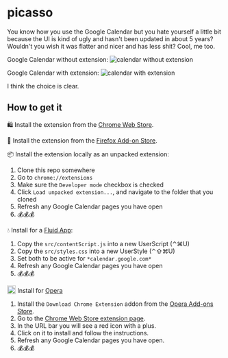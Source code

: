 # picasso
You know how you use the Google Calendar but you hate yourself a little bit because the UI is kind of ugly and hasn't been updated in about 5 years? Wouldn't you wish it was flatter and nicer and has less shit?
Cool, me too.

Google Calendar without extension:
![calendar without extension](https://cloud.githubusercontent.com/assets/1369170/21790622/74a34c90-d692-11e6-92d6-9a7251aae2ed.png)

Google Calendar with extension:
![calendar with extension](https://cloud.githubusercontent.com/assets/1369170/21791582/8bddba52-d698-11e6-8e96-1cc5196a2c2d.png)

I think the choice is clear.

## How to get it
🛍 Install the extension from the [Chrome Web Store](https://chrome.google.com/webstore/detail/picasso-a-google-calendar/ngodfeghffipflmlaehgbklfhkfnklbd).

🦊 Install the extension from the [Firefox Add-on Store](https://addons.mozilla.org/en-US/firefox/addon/picasso-google-calendar-theme/).

📦 Install the extension locally as an unpacked extension:
 1. Clone this repo somewhere
 1. Go to `chrome://extensions`
 1. Make sure the `Developer mode` checkbox is checked
 1. Click `Load unpacked extension...`, and navigate to the folder that you cloned
 1. Refresh any Google Calendar pages you have open
 1. 💰💰💰

💧 Install for a [Fluid App](http://fluidapp.com):
 1. Copy the `src/contentScript.js` into a new UserScript (⌃⌘U)
 1. Copy the `src/styles.css` into a new UserStyle (⌃⇧⌘U)
 1. Set both to be active for `*calendar.google.com*`
 1. Refresh any Google Calendar pages you have open
 1. 💰💰💰
 
<img src="https://upload.wikimedia.org/wikipedia/commons/4/49/Opera_2015_icon.svg" width="20" style="vertical-align: text-bottom;" > Install for [Opera](http://www.opera.com)
 1. Install the `Download Chrome Extension` addon from the [Opera Add-ons Store](https://addons.opera.com/en-gb/extensions/details/download-chrome-extension-9/).
 1. Go to the [Chrome Web Store extension page](https://chrome.google.com/webstore/detail/picasso-a-google-calendar/ngodfeghffipflmlaehgbklfhkfnklbd).
 1. In the URL bar you will see a red icon with a plus.
 1. Click on it to install and follow the instructions.
 1. Refresh any Google Calendar pages you have open.
 1. 💰💰💰
